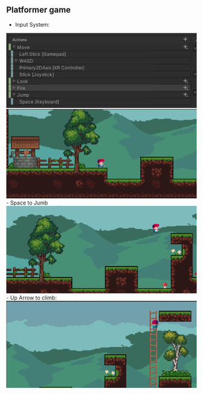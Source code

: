 ## Platformer game
- Input System:
<img margin="100" padding="200" src="demo_img/inputsystem.png" />
<img margin="100" padding="200" src="demo_img/demo1.png" />
- Space to Jumb
<img margin="100" padding="200" src="demo_img/demo2.png" />
- Up Arrow to climb:
<img margin="100" padding="200" src="demo_img/demo3.png" />
